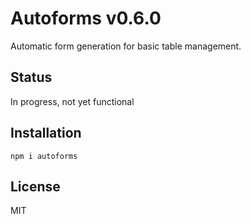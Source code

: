 # Autoforms v0.6.0

Automatic form generation for basic table management.

## Status

In progress, not yet functional

## Installation

`npm i autoforms`

## License

MIT
